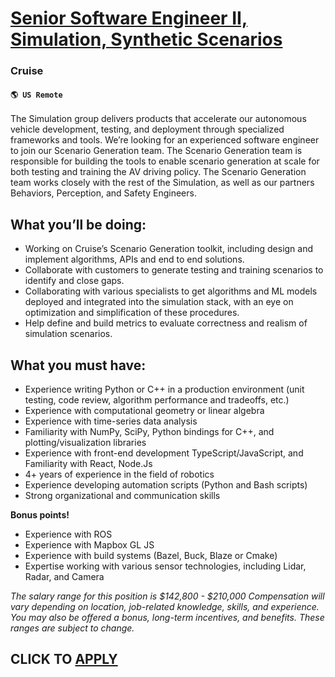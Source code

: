 # [Senior Software Engineer II, Simulation, Synthetic Scenarios](https://www.remotewlb.com/apply/senior-software-engineer-ii-simulation-synthetic-scenarios)  
### Cruise  
#### `🌎 US Remote`  

The Simulation group delivers products that accelerate our autonomous vehicle development, testing, and deployment through specialized frameworks and tools. We’re looking for an experienced software engineer to join our Scenario Generation team. The Scenario Generation team is responsible for building the tools to enable scenario generation at scale for both testing and training the AV driving policy. The Scenario Generation team works closely with the rest of the Simulation, as well as our partners Behaviors, Perception, and Safety Engineers.

## **What you’ll be doing:**

  * Working on Cruise’s Scenario Generation toolkit, including design and implement algorithms, APIs and end to end solutions.
  * Collaborate with customers to generate testing and training scenarios to identify and close gaps.
  * Collaborating with various specialists to get algorithms and ML models deployed and integrated into the simulation stack, with an eye on optimization and simplification of these procedures.
  * Help define and build metrics to evaluate correctness and realism of simulation scenarios.

## **What you must have:**

  * Experience writing Python or C++ in a production environment (unit testing, code review, algorithm performance and tradeoffs, etc.)
  * Experience with computational geometry or linear algebra
  * Experience with time-series data analysis
  * Familiarity with NumPy, SciPy, Python bindings for C++, and plotting/visualization libraries
  * Experience with front-end development TypeScript/JavaScript, and Familiarity with React, Node.Js
  * 4+ years of experience in the field of robotics
  * Experience developing automation scripts (Python and Bash scripts)
  * Strong organizational and communication skills

**Bonus points!**

  * Experience with ROS
  * Experience with Mapbox GL JS
  * Experience with build systems (Bazel, Buck, Blaze or Cmake) 
  * Expertise working with various sensor technologies, including Lidar, Radar, and Camera

_The salary range for this position is $142,800 - $210,000 Compensation will vary depending on location, job-related knowledge, skills, and experience. You may also be offered a bonus, long-term incentives, and benefits. These ranges are subject to change._

  
## CLICK TO [APPLY](https://www.remotewlb.com/apply/senior-software-engineer-ii-simulation-synthetic-scenarios)

